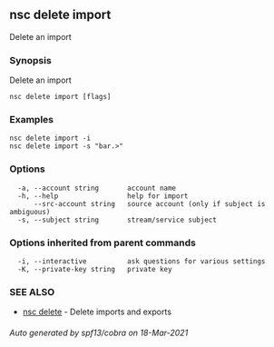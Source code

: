 ## nsc delete import

Delete an import

### Synopsis

Delete an import

```
nsc delete import [flags]
```

### Examples

```
nsc delete import -i
nsc delete import -s "bar.>"
```

### Options

```
  -a, --account string       account name
  -h, --help                 help for import
      --src-account string   source account (only if subject is ambiguous)
  -s, --subject string       stream/service subject
```

### Options inherited from parent commands

```
  -i, --interactive          ask questions for various settings
  -K, --private-key string   private key
```

### SEE ALSO

* [nsc delete](nsc_delete.md)	 - Delete imports and exports

###### Auto generated by spf13/cobra on 18-Mar-2021
